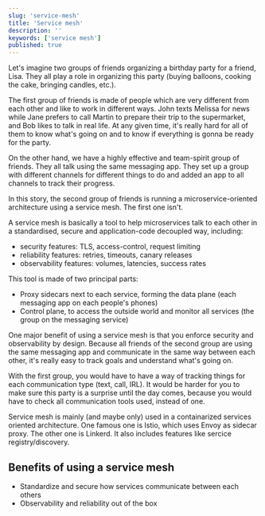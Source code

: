 ```yaml
---
slug: 'service-mesh'
title: 'Service mesh'
description: ''
keywords: ['service mesh']
published: true
---
```


Let's imagine two groups of friends organizing a birthday party for a friend, Lisa. They all play a role in organizing this party (buying balloons, cooking the cake, bringing candles, etc.).

The first group of friends is made of people which are very different from each other and like to work in different ways. John texts Melissa for news while Jane prefers to call Martin to prepare their trip to the supermarket, and Bob likes to talk in real life. At any given time, it's really hard for all of them to know what's going on and to know if everything is gonna be ready for the party.

On the other hand, we have a highly effective and team-spirit group of friends. They all talk using the same messaging app. They set up a group with different channels for different things to do and added an app to all channels to track their progress.

In this story, the second group of friends is running a microservice-oriented architecture using a service mesh. The first one isn't.

A service mesh is basically a tool to help microservices talk to each other in a standardised, secure and application-code decoupled way, including:

- security features: TLS, access-control, request limiting
- reliability features: retries, timeouts, canary releases
- observability features: volumes, latencies, success rates

This tool is made of two principal parts:

- Proxy sidecars next to each service, forming the data plane (each messaging app on each people's phones)
- Control plane, to access the outside world and monitor all services (the group on the messaging service)

One major benefit of using a service mesh is that you enforce security and observability by design. Because all friends of the second group are using the same messaging app and communicate in the same way between each other, it's really easy to track goals and understand what's going on.

With the first group, you would have to have a way of tracking things for each communication type (text, call, IRL). It would be harder for you to make sure this party is a surprise until the day comes, because you would have to check all communication tools used, instead of one.

Service mesh is mainly (and maybe only) used in a containarized services oriented architecture. One famous one is Istio, which uses Envoy as sidecar proxy. The other one is Linkerd. It also includes features like sercice registry/discovery.

## Benefits of using a service mesh

- Standardize and secure how services communicate between each others
- Observability and reliability out of the box
